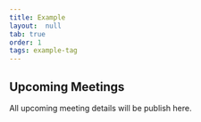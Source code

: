 ```yaml
---
title: Example
layout:  null
tab: true
order: 1
tags: example-tag
---
```


## Upcoming Meetings

All upcoming meeting details will be publish here.